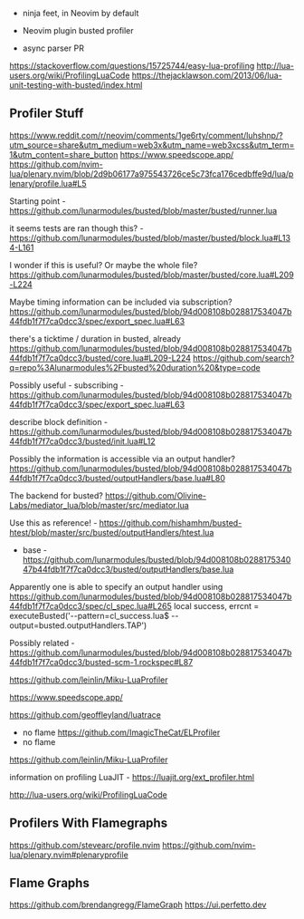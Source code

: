 - ninja feet, in Neovim by default
- Neovim plugin busted profiler

- async parser PR

https://stackoverflow.com/questions/15725744/easy-lua-profiling
http://lua-users.org/wiki/ProfilingLuaCode
https://thejacklawson.com/2013/06/lua-unit-testing-with-busted/index.html




## Profiler Stuff
https://www.reddit.com/r/neovim/comments/1ge6rty/comment/luhshnp/?utm_source=share&utm_medium=web3x&utm_name=web3xcss&utm_term=1&utm_content=share_button
https://www.speedscope.app/
https://github.com/nvim-lua/plenary.nvim/blob/2d9b06177a975543726ce5c73fca176cedbffe9d/lua/plenary/profile.lua#L5




Starting point - https://github.com/lunarmodules/busted/blob/master/busted/runner.lua

it seems tests are ran though this? - https://github.com/lunarmodules/busted/blob/master/busted/block.lua#L134-L161

I wonder if this is useful? Or maybe the whole file? https://github.com/lunarmodules/busted/blob/master/busted/core.lua#L209-L224

Maybe timing information can be included via subscription? https://github.com/lunarmodules/busted/blob/94d008108b028817534047b44fdb1f7f7ca0dcc3/spec/export_spec.lua#L63

there's a ticktime / duration in busted, already
https://github.com/lunarmodules/busted/blob/94d008108b028817534047b44fdb1f7f7ca0dcc3/busted/core.lua#L209-L224
https://github.com/search?q=repo%3Alunarmodules%2Fbusted%20duration%20&type=code



Possibly useful - subscribing - https://github.com/lunarmodules/busted/blob/94d008108b028817534047b44fdb1f7f7ca0dcc3/spec/export_spec.lua#L63

describe block definition - https://github.com/lunarmodules/busted/blob/94d008108b028817534047b44fdb1f7f7ca0dcc3/busted/init.lua#L12


Possibly the information is accessible via an output handler?
https://github.com/lunarmodules/busted/blob/94d008108b028817534047b44fdb1f7f7ca0dcc3/busted/outputHandlers/base.lua#L80

The backend for busted? https://github.com/Olivine-Labs/mediator_lua/blob/master/src/mediator.lua

Use this as reference! - https://github.com/hishamhm/busted-htest/blob/master/src/busted/outputHandlers/htest.lua
 - base - https://github.com/lunarmodules/busted/blob/94d008108b028817534047b44fdb1f7f7ca0dcc3/busted/outputHandlers/base.lua

Apparently one is able to specify an output handler using
https://github.com/lunarmodules/busted/blob/94d008108b028817534047b44fdb1f7f7ca0dcc3/spec/cl_spec.lua#L265
    local success, errcnt = executeBusted('--pattern=cl_success.lua$ --output=busted.outputHandlers.TAP')

Possibly related - https://github.com/lunarmodules/busted/blob/94d008108b028817534047b44fdb1f7f7ca0dcc3/busted-scm-1.rockspec#L87

https://github.com/leinlin/Miku-LuaProfiler


https://www.speedscope.app/


https://github.com/geoffleyland/luatrace
 - no flame
https://github.com/ImagicTheCat/ELProfiler
 - no flame


https://github.com/leinlin/Miku-LuaProfiler


information on profiling LuaJIT - https://luajit.org/ext_profiler.html


http://lua-users.org/wiki/ProfilingLuaCode


## Profilers With Flamegraphs
https://github.com/stevearc/profile.nvim
https://github.com/nvim-lua/plenary.nvim#plenaryprofile



## Flame Graphs
https://github.com/brendangregg/FlameGraph
https://ui.perfetto.dev

